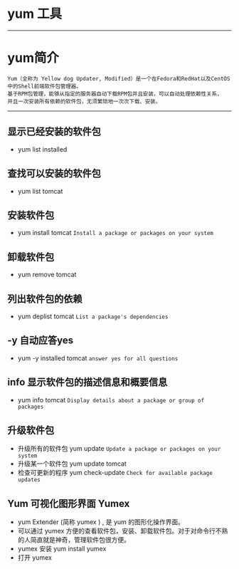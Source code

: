 # yum 工具

***
# yum简介
```
Yum（全称为 Yellow dog Updater, Modified）是一个在Fedora和RedHat以及CentOS中的Shell前端软件包管理器。
基于RPM包管理，能够从指定的服务器自动下载RPM包并且安装，可以自动处理依赖性关系，
并且一次安装所有依赖的软件包，无须繁琐地一次次下载、安装。
```

***
## 显示已经安装的软件包
* yum list installed

## 查找可以安装的软件包
* yum list tomcat

## 安装软件包
* yum install tomcat
`Install a package or packages on your system`

## 卸载软件包
* yum remove tomcat

## 列出软件包的依赖
* yum deplist tomcat
`List a package's dependencies`

## -y 自动应答yes
* yum -y installed tomcat
`answer yes for all questions`

## info 显示软件包的描述信息和概要信息
* yum info tomcat
`Display details about a package or group of packages`

## 升级软件包
* 升级所有的软件包 yum update
`Update a package or packages on your system`
* 升级某一个软件包 yum update tomcat
* 检查可更新的程序 yum check-update
`Check for available package updates`

## Yum 可视化图形界面 Yumex
* yum Extender (简称 yumex ) , 是 yum 的图形化操作界面。
* 可以通过 yumex 方便的查看软件包，安装、卸载软件包。对于对命令行不熟的人简直就是神奇，管理软件包很方便。
* yumex 安装  yum install yumex
* 打开 yumex
